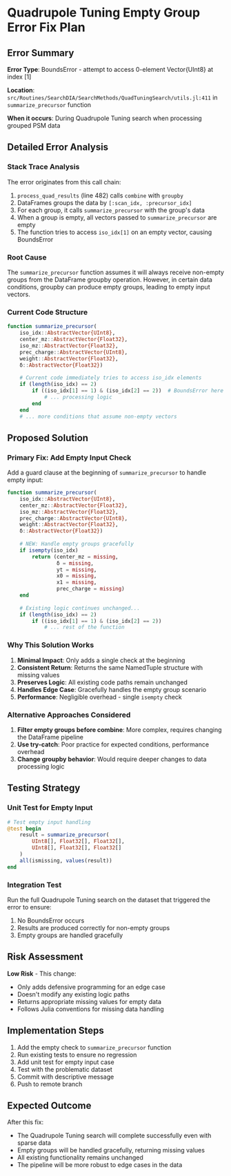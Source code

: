 # Quadrupole Tuning Empty Group Error Fix Plan

## Error Summary

**Error Type**: BoundsError - attempt to access 0-element Vector{UInt8} at index [1]

**Location**: `src/Routines/SearchDIA/SearchMethods/QuadTuningSearch/utils.jl:411` in `summarize_precursor` function

**When it occurs**: During Quadrupole Tuning search when processing grouped PSM data

## Detailed Error Analysis

### Stack Trace Analysis

The error originates from this call chain:
1. `process_quad_results` (line 482) calls `combine` with `groupby`
2. DataFrames groups the data by `[:scan_idx, :precursor_idx]`
3. For each group, it calls `summarize_precursor` with the group's data
4. When a group is empty, all vectors passed to `summarize_precursor` are empty
5. The function tries to access `iso_idx[1]` on an empty vector, causing BoundsError

### Root Cause

The `summarize_precursor` function assumes it will always receive non-empty groups from the DataFrame groupby operation. However, in certain data conditions, groupby can produce empty groups, leading to empty input vectors.

### Current Code Structure

```julia
function summarize_precursor(
    iso_idx::AbstractVector{UInt8},
    center_mz::AbstractVector{Float32},
    iso_mz::AbstractVector{Float32},
    prec_charge::AbstractVector{UInt8},
    weight::AbstractVector{Float32},
    δ::AbstractVector{Float32})
    
    # Current code immediately tries to access iso_idx elements
    if (length(iso_idx) == 2)
        if ((iso_idx[1] == 1) & (iso_idx[2] == 2))  # BoundsError here if empty!
            # ... processing logic
        end
    end
    # ... more conditions that assume non-empty vectors
```

## Proposed Solution

### Primary Fix: Add Empty Input Check

Add a guard clause at the beginning of `summarize_precursor` to handle empty input:

```julia
function summarize_precursor(
    iso_idx::AbstractVector{UInt8},
    center_mz::AbstractVector{Float32},
    iso_mz::AbstractVector{Float32},
    prec_charge::AbstractVector{UInt8},
    weight::AbstractVector{Float32},
    δ::AbstractVector{Float32})
    
    # NEW: Handle empty groups gracefully
    if isempty(iso_idx)
        return (center_mz = missing, 
                δ = missing, 
                yt = missing, 
                x0 = missing, 
                x1 = missing, 
                prec_charge = missing)
    end
    
    # Existing logic continues unchanged...
    if (length(iso_idx) == 2)
        if ((iso_idx[1] == 1) & (iso_idx[2] == 2))
            # ... rest of the function
```

### Why This Solution Works

1. **Minimal Impact**: Only adds a single check at the beginning
2. **Consistent Return**: Returns the same NamedTuple structure with missing values
3. **Preserves Logic**: All existing code paths remain unchanged
4. **Handles Edge Case**: Gracefully handles the empty group scenario
5. **Performance**: Negligible overhead - single `isempty` check

### Alternative Approaches Considered

1. **Filter empty groups before combine**: More complex, requires changing the DataFrame pipeline
2. **Use try-catch**: Poor practice for expected conditions, performance overhead
3. **Change groupby behavior**: Would require deeper changes to data processing logic

## Testing Strategy

### Unit Test for Empty Input
```julia
# Test empty input handling
@test begin
    result = summarize_precursor(
        UInt8[], Float32[], Float32[], 
        UInt8[], Float32[], Float32[]
    )
    all(ismissing, values(result))
end
```

### Integration Test
Run the full Quadrupole Tuning search on the dataset that triggered the error to ensure:
1. No BoundsError occurs
2. Results are produced correctly for non-empty groups
3. Empty groups are handled gracefully

## Risk Assessment

**Low Risk** - This change:
- Only adds defensive programming for an edge case
- Doesn't modify any existing logic paths
- Returns appropriate missing values for empty data
- Follows Julia conventions for missing data handling

## Implementation Steps

1. Add the empty check to `summarize_precursor` function
2. Run existing tests to ensure no regression
3. Add unit test for empty input case
4. Test with the problematic dataset
5. Commit with descriptive message
6. Push to remote branch

## Expected Outcome

After this fix:
- The Quadrupole Tuning search will complete successfully even with sparse data
- Empty groups will be handled gracefully, returning missing values
- All existing functionality remains unchanged
- The pipeline will be more robust to edge cases in the data